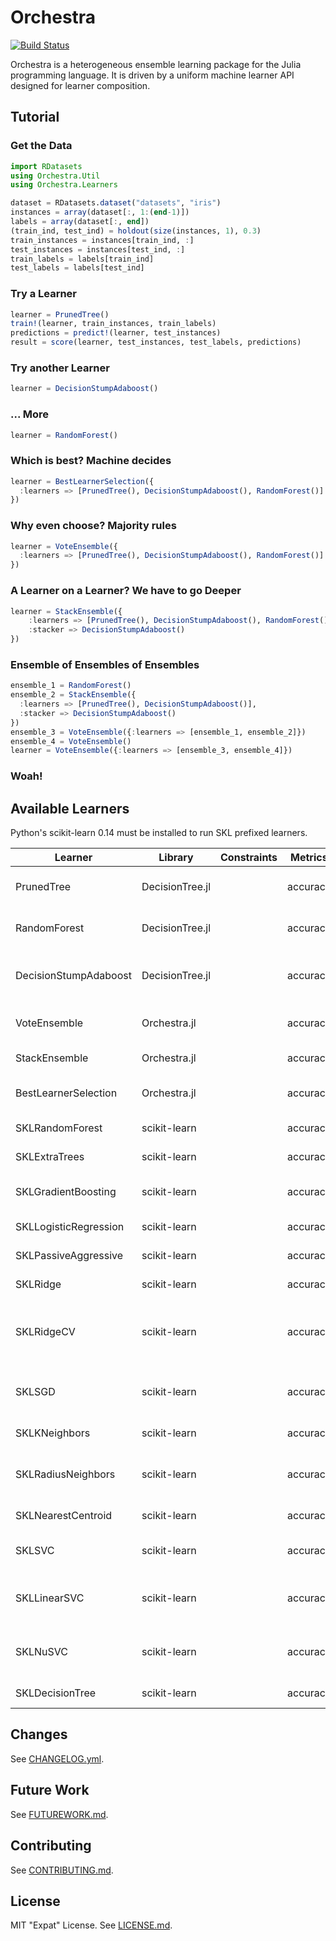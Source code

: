 # Orchestra

[![Build Status](https://travis-ci.org/svs14/Orchestra.jl.svg?branch=master)](https://travis-ci.org/svs14/Orchestra.jl)

Orchestra is a heterogeneous ensemble learning package for the Julia programming
language. It is driven by a uniform machine learner API designed for learner
composition.

## Tutorial

### Get the Data

```julia
import RDatasets
using Orchestra.Util
using Orchestra.Learners

dataset = RDatasets.dataset("datasets", "iris")
instances = array(dataset[:, 1:(end-1)])
labels = array(dataset[:, end])
(train_ind, test_ind) = holdout(size(instances, 1), 0.3)
train_instances = instances[train_ind, :]
test_instances = instances[test_ind, :]
train_labels = labels[train_ind]
test_labels = labels[test_ind]
```

### Try a Learner

```julia
learner = PrunedTree()
train!(learner, train_instances, train_labels)
predictions = predict!(learner, test_instances)
result = score(learner, test_instances, test_labels, predictions)
```

### Try another Learner

```julia
learner = DecisionStumpAdaboost()
```

### ... More

```julia
learner = RandomForest()
```

### Which is best? Machine decides

```julia
learner = BestLearnerSelection({
  :learners => [PrunedTree(), DecisionStumpAdaboost(), RandomForest()]
})
```

### Why even choose? Majority rules

```julia
learner = VoteEnsemble({
  :learners => [PrunedTree(), DecisionStumpAdaboost(), RandomForest()]
})
```

### A Learner on a Learner? We have to go Deeper

```julia
learner = StackEnsemble({
    :learners => [PrunedTree(), DecisionStumpAdaboost(), RandomForest()], 
    :stacker => DecisionStumpAdaboost()
})
```

### Ensemble of Ensembles of Ensembles

```julia
ensemble_1 = RandomForest()
ensemble_2 = StackEnsemble({
  :learners => [PrunedTree(), DecisionStumpAdaboost()], 
  :stacker => DecisionStumpAdaboost()
})
ensemble_3 = VoteEnsemble({:learners => [ensemble_1, ensemble_2]})
ensemble_4 = VoteEnsemble()
learner = VoteEnsemble({:learners => [ensemble_3, ensemble_4]})
```

### Woah!

## Available Learners

Python's scikit-learn 0.14 must be installed to run SKL prefixed learners.

| Learner               | Library         | Constraints | Metrics  | Description                                      |
|-----------------------|-----------------|-------------|----------|--------------------------------------------------|
| PrunedTree            | DecisionTree.jl |             | accuracy | C4.5 Decision Tree.                              |
| RandomForest          | DecisionTree.jl |             | accuracy | C4.5 Random Forest.                              |
| DecisionStumpAdaboost | DecisionTree.jl |             | accuracy | C4.5 Adaboosted Decision Stumps.                 |
| VoteEnsemble          | Orchestra.jl    |             | accuracy | Majority Vote Ensemble.                          |
| StackEnsemble         | Orchestra.jl    |             | accuracy | Stack Ensemble.                                  |
| BestLearnerSelection  | Orchestra.jl    |             | accuracy | Selects best learner out of pool.                |
| SKLRandomForest       | scikit-learn    |             | accuracy | Random Forest.                                   |
| SKLExtraTrees         | scikit-learn    |             | accuracy | Extra-trees.                                     |
| SKLGradientBoosting   | scikit-learn    |             | accuracy | Gradient Boosting Machine.                       |
| SKLLogisticRegression | scikit-learn    |             | accuracy | Logistic Regression.                             |
| SKLPassiveAggressive  | scikit-learn    |             | accuracy | Passive Aggressive.                              |
| SKLRidge              | scikit-learn    |             | accuracy | Ridge classifier.                                |
| SKLRidgeCV            | scikit-learn    |             | accuracy | Ridge classifier with in-built Cross Validation. |
| SKLSGD                | scikit-learn    |             | accuracy | Linear classifiers with SGD training.            |
| SKLKNeighbors         | scikit-learn    |             | accuracy | K Nearest Neighbors                              |
| SKLRadiusNeighbors    | scikit-learn    |             | accuracy | Within Radius Neighbors Vote.                    |
| SKLNearestCentroid    | scikit-learn    |             | accuracy | Nearest Centroid.                                |
| SKLSVC                | scikit-learn    |             | accuracy | C-Support Vector Classifier.                     |
| SKLLinearSVC          | scikit-learn    |             | accuracy | Linear Support Vector Classifier.                |
| SKLNuSVC              | scikit-learn    |             | accuracy | Nu-Support Vector Classifier.                    |
| SKLDecisionTree       | scikit-learn    |             | accuracy | Decision Tree.                                   |
## Changes

See [CHANGELOG.yml](CHANGELOG.yml).

## Future Work

See [FUTUREWORK.md](FUTUREWORK.md).

## Contributing 

See [CONTRIBUTING.md](CONTRIBUTING.md).

## License

MIT "Expat" License. See [LICENSE.md](LICENSE.md).
